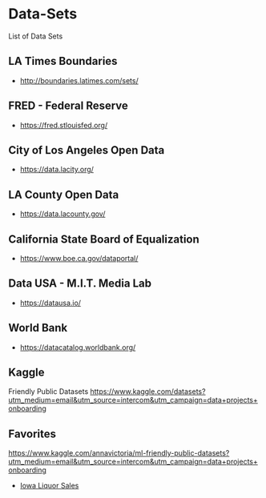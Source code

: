 # Data-Sets
List of Data Sets

## LA Times Boundaries
* http://boundaries.latimes.com/sets/

## FRED - Federal Reserve
* https://fred.stlouisfed.org/

## City of Los Angeles Open Data  
* https://data.lacity.org/

## LA County Open Data
* https://data.lacounty.gov/

## California State Board of Equalization
* https://www.boe.ca.gov/dataportal/

## Data USA - M.I.T. Media Lab
* https://datausa.io/

## World Bank
* https://datacatalog.worldbank.org/

## Kaggle

Friendly Public Datasets
https://www.kaggle.com/datasets?utm_medium=email&utm_source=intercom&utm_campaign=data+projects+onboarding

## Favorites

https://www.kaggle.com/annavictoria/ml-friendly-public-datasets?utm_medium=email&utm_source=intercom&utm_campaign=data+projects+onboarding

* [Iowa Liquor Sales](https://www.kaggle.com/residentmario/iowa-liquor-sales)



 
